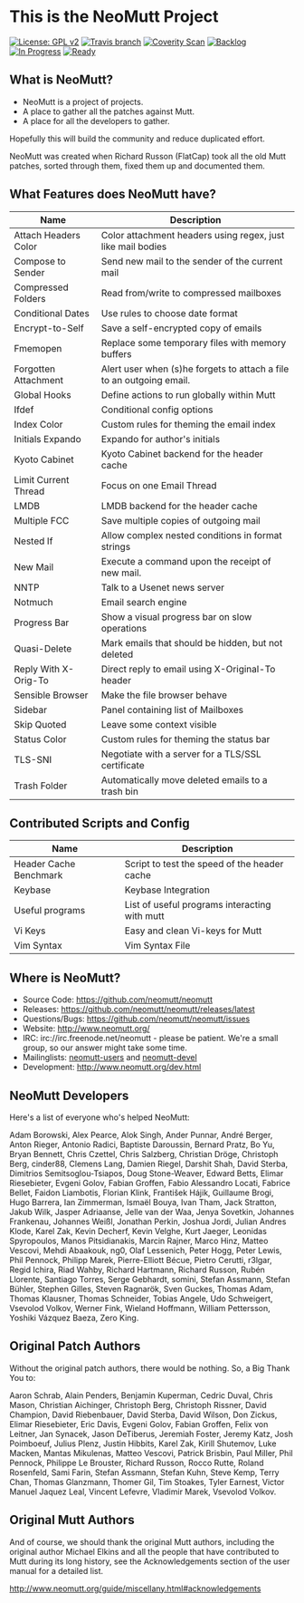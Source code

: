 # This is the NeoMutt Project

[![License: GPL v2](https://img.shields.io/badge/License-GPL%20v2-blue.svg)](https://github.com/neomutt/neomutt/blob/neomutt/COPYRIGHT)
[![Travis branch](https://api.travis-ci.org/neomutt/neomutt.svg?branch=neomutt)](https://travis-ci.org/neomutt/neomutt)
[![Coverity Scan](https://img.shields.io/coverity/scan/8495.svg)](https://scan.coverity.com/projects/neomutt-neomutt)
[![Backlog](https://badge.waffle.io/neomutt/neomutt.svg?label=status:backlog&title=Backlog)](http://waffle.io/neomutt/neomutt)
[![In Progress](https://badge.waffle.io/neomutt/neomutt.svg?label=status:in-progress&title=In%20Progress)](http://waffle.io/neomutt/neomutt)
[![Ready](https://badge.waffle.io/neomutt/neomutt.svg?label=status:ready&title=Ready)](http://waffle.io/neomutt/neomutt)

## What is NeoMutt?

* NeoMutt is a project of projects.
* A place to gather all the patches against Mutt.
* A place for all the developers to gather.

Hopefully this will build the community and reduce duplicated effort.

NeoMutt was created when Richard Russon (FlatCap) took all the old Mutt patches,
sorted through them, fixed them up and documented them.

## What Features does NeoMutt have?

| Name                 | Description
| -------------------- | ------------------------------------------------------
| Attach Headers Color | Color attachment headers using regex, just like mail bodies
| Compose to Sender    | Send new mail to the sender of the current mail
| Compressed Folders   | Read from/write to compressed mailboxes
| Conditional Dates    | Use rules to choose date format
| Encrypt-to-Self      | Save a self-encrypted copy of emails
| Fmemopen             | Replace some temporary files with memory buffers
| Forgotten Attachment | Alert user when (s)he forgets to attach a file to an outgoing email.
| Global Hooks         | Define actions to run globally within Mutt
| Ifdef                | Conditional config options
| Index Color          | Custom rules for theming the email index
| Initials Expando     | Expando for author's initials
| Kyoto Cabinet        | Kyoto Cabinet backend for the header cache
| Limit Current Thread | Focus on one Email Thread
| LMDB                 | LMDB backend for the header cache
| Multiple FCC         | Save multiple copies of outgoing mail
| Nested If            | Allow complex nested conditions in format strings
| New Mail             | Execute a command upon the receipt of new mail.
| NNTP                 | Talk to a Usenet news server
| Notmuch              | Email search engine
| Progress Bar         | Show a visual progress bar on slow operations
| Quasi-Delete         | Mark emails that should be hidden, but not deleted
| Reply With X-Orig-To | Direct reply to email using X-Original-To header
| Sensible Browser     | Make the file browser behave
| Sidebar              | Panel containing list of Mailboxes
| Skip Quoted          | Leave some context visible
| Status Color         | Custom rules for theming the status bar
| TLS-SNI              | Negotiate with a server for a TLS/SSL certificate
| Trash Folder         | Automatically move deleted emails to a trash bin

## Contributed Scripts and Config

| Name                   | Description
| ---------------------- | ---------------------------------------------
| Header Cache Benchmark | Script to test the speed of the header cache
| Keybase                | Keybase Integration
| Useful programs        | List of useful programs interacting with mutt
| Vi Keys                | Easy and clean Vi-keys for Mutt
| Vim Syntax             | Vim Syntax File

## Where is NeoMutt?

- Source Code:     https://github.com/neomutt/neomutt
- Releases:        https://github.com/neomutt/neomutt/releases/latest
- Questions/Bugs:  https://github.com/neomutt/neomutt/issues
- Website:         http://www.neomutt.org/
- IRC:             irc://irc.freenode.net/neomutt - please be patient.
  We're a small group, so our answer might take some time.
- Mailinglists:    [neomutt-users](mailto:neomutt-users-request@neomutt.org?subject=subscribe)
  and [neomutt-devel](mailto:neomutt-devel-request@neomutt.org?subject=subscribe)
- Development:     http://www.neomutt.org/dev.html

## NeoMutt Developers

Here's a list of everyone who's helped NeoMutt:

Adam Borowski, Alex Pearce, Alok Singh, Ander Punnar, André Berger,
Anton Rieger, Antonio Radici, Baptiste Daroussin, Bernard Pratz, Bo Yu,
Bryan Bennett, Chris Czettel, Chris Salzberg, Christian Dröge, Christoph Berg,
cinder88, Clemens Lang, Damien Riegel, Darshit Shah, David Sterba,
Dimitrios Semitsoglou-Tsiapos, Doug Stone-Weaver, Edward Betts,
Elimar Riesebieter, Evgeni Golov, Fabian Groffen, Fabio Alessandro Locati,
Fabrice Bellet, Faidon Liambotis, Florian Klink, František Hájik,
Guillaume Brogi, Hugo Barrera, Ian Zimmerman, Ismaël Bouya, Ivan Tham,
Jack Stratton, Jakub Wilk, Jasper Adriaanse, Jelle van der Waa, Jenya Sovetkin,
Johannes Frankenau, Johannes Weißl, Jonathan Perkin, Joshua Jordi,
Julian Andres Klode, Karel Zak, Kevin Decherf, Kevin Velghe, Kurt Jaeger,
Leonidas Spyropoulos, Manos Pitsidianakis, Marcin Rajner, Marco Hinz,
Matteo Vescovi, Mehdi Abaakouk, ng0, Olaf Lessenich, Peter Hogg, Peter Lewis,
Phil Pennock, Philipp Marek, Pierre-Elliott Bécue, Pietro Cerutti, r3lgar,
Regid Ichira, Riad Wahby, Richard Hartmann, Richard Russon, Rubén Llorente,
Santiago Torres, Serge Gebhardt, somini, Stefan Assmann, Stefan Bühler,
Stephen Gilles, Steven Ragnarök, Sven Guckes, Thomas Adam, Thomas Klausner,
Thomas Schneider, Tobias Angele, Udo Schweigert, Vsevolod Volkov, Werner Fink,
Wieland Hoffmann, William Pettersson, Yoshiki Vázquez Baeza, Zero King.

## Original Patch Authors

Without the original patch authors, there would be nothing.
So, a Big Thank You to:

Aaron Schrab, Alain Penders, Benjamin Kuperman, Cedric Duval, Chris Mason,
Christian Aichinger, Christoph Berg, Christoph Rissner, David Champion,
David Riebenbauer, David Sterba, David Wilson, Don Zickus, Elimar Riesebieter,
Eric Davis, Evgeni Golov, Fabian Groffen, Felix von Leitner, Jan Synacek,
Jason DeTiberus, Jeremiah Foster, Jeremy Katz, Josh Poimboeuf, Julius Plenz,
Justin Hibbits, Karel Zak, Kirill Shutemov, Luke Macken, Mantas Mikulenas,
Matteo Vescovi, Patrick Brisbin, Paul Miller, Phil Pennock,
Philippe Le Brouster, Richard Russon, Rocco Rutte, Roland Rosenfeld, Sami Farin,
Stefan Assmann, Stefan Kuhn, Steve Kemp, Terry Chan, Thomas Glanzmann,
Thomer Gil, Tim Stoakes, Tyler Earnest, Victor Manuel Jaquez Leal,
Vincent Lefevre, Vladimir Marek, Vsevolod Volkov.

## Original Mutt Authors

And of course, we should thank the original Mutt authors, including the original
author Michael Elkins and all the people that have contributed to Mutt during
its long history, see the Acknowledgements section of the user manual for a
detailed list.

http://www.neomutt.org/guide/miscellany.html#acknowledgements

